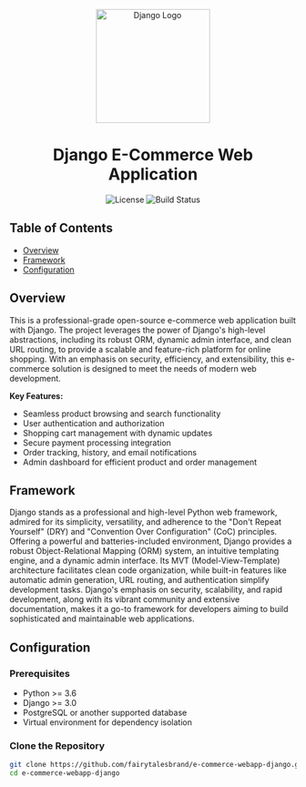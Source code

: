 <p align="center">
  <img src="https://www.djangoproject.com/s/img/logos/django-logo-positive.png" alt="Django Logo" width="200">
</p>

<h1 align="center">Django E-Commerce Web Application</h1>

<p align="center">

  <img alt="License" src="https://img.shields.io/badge/license-Apache%202.0-blue.svg">
  <img alt="Build Status" src="https://img.shields.io/badge/build-passing-teal.svg">
</p>


## Table of Contents

- [Overview](#overview)
- [Framework](#framework)
- [Configuration](#configuration)

## Overview

This is a professional-grade open-source e-commerce web application built with Django. The project leverages the power of Django's high-level abstractions, including its robust ORM, dynamic admin interface, and clean URL routing, to provide a scalable and feature-rich platform for online shopping. With an emphasis on security, efficiency, and extensibility, this e-commerce solution is designed to meet the needs of modern web development.

**Key Features:**
- Seamless product browsing and search functionality
- User authentication and authorization
- Shopping cart management with dynamic updates
- Secure payment processing integration
- Order tracking, history, and email notifications
- Admin dashboard for efficient product and order management

## Framework

Django stands as a professional and high-level Python web framework, admired for its simplicity, versatility, and adherence to the "Don't Repeat Yourself" (DRY) and "Convention Over Configuration" (CoC) principles. Offering a powerful and batteries-included environment, Django provides a robust Object-Relational Mapping (ORM) system, an intuitive templating engine, and a dynamic admin interface. Its MVT (Model-View-Template) architecture facilitates clean code organization, while built-in features like automatic admin generation, URL routing, and authentication simplify development tasks. Django's emphasis on security, scalability, and rapid development, along with its vibrant community and extensive documentation, makes it a go-to framework for developers aiming to build sophisticated and maintainable web applications.

## Configuration

### Prerequisites

- Python >= 3.6
- Django >= 3.0
- PostgreSQL or another supported database
- Virtual environment for dependency isolation

### Clone the Repository

```bash
git clone https://github.com/fairytalesbrand/e-commerce-webapp-django.git
cd e-commerce-webapp-django